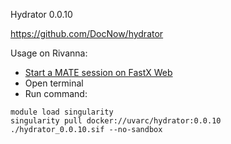 Hydrator 0.0.10

https://github.com/DocNow/hydrator

Usage on Rivanna:
- [Start a MATE session on FastX Web](https://www.rc.virginia.edu/userinfo/rivanna/logintools/fastx)
- Open terminal
- Run command:
```
module load singularity
singularity pull docker://uvarc/hydrator:0.0.10
./hydrator_0.0.10.sif --no-sandbox
```
